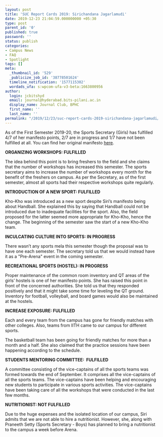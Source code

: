 ```yaml
---
layout: post
title: 'SUC Report Cards 2019: Sirichandana Jagarlamudi'
date: 2019-12-23 21:04:59.000000000 +05:30
type: post
parent_id: '0'
published: true
password: ''
status: publish
categories:
- Campus News
- FAQ
- Spotlight
tags: []
meta:
  _thumbnail_id: '529'
  _publicize_job_id: '38778501624'
  timeline_notification: '1577115302'
  wordads_ufa: s:wpcom-ufa-v3-beta:1663800956
author:
  login: jcbitshyd
  email: journal@hyderabad.bits-pilani.ac.in
  display_name: Journal Club, BPHC
  first_name: ''
  last_name: ''
permalink: "/2019/12/23/suc-report-cards-2019-sirichandana-jagarlamudi/"
---
```

<p><!-- wp:paragraph --></p>
<p> As of the First Semester 2019-20, the Sports Secretary (Girls) has fulfilled 4/7 of her manifesto points, 2/7 are in progress and 1/7 have not been fulfilled at all. You can find her original manifesto <a href="https://www.facebook.com/pg/ElectionCommissionBPHC/photos/?tab=album&amp;album_id=2315904078653247&amp;ref=page_internal">here</a>.</p>
<p><!-- /wp:paragraph --></p>
<p><!-- wp:paragraph --></p>
<p><strong>ORGANIZING WORKSHOPS: FULFILLED</strong></p>
<p><!-- /wp:paragraph --></p>
<p><!-- wp:paragraph --></p>
<p>The idea behind this point is to bring freshers to the field and she claims that the number of workshops has increased this semester. The sports secretary aims to increase the number of workshops every month for the benefit of the freshers on campus. As per the Secretary, as of the first semester, almost all sports had their respective workshops quite regularly.&nbsp;</p>
<p><!-- /wp:paragraph --></p>
<p><!-- wp:paragraph --></p>
<p><strong>INTRODUCTION OF A NEW SPORT: FULFILLED</strong></p>
<p><!-- /wp:paragraph --></p>
<p><!-- wp:paragraph --></p>
<p>Kho-Kho was introduced as a new sport despite Siri’s manifesto being about Handball. She explained this by saying that Handball could not be introduced due to inadequate facilities for the sport. Also, the field proposed for the latter seemed more appropriate for Kho-Kho, hence the change. The beginning of the semester saw the start of a new Kho-Kho team.</p>
<p><!-- /wp:paragraph --></p>
<p><!-- wp:paragraph --></p>
<p><strong>INCULCATING CULTURE INTO SPORTS: IN PROGRESS</strong></p>
<p><!-- /wp:paragraph --></p>
<p><!-- wp:paragraph --></p>
<p>There wasn’t any sports mela this semester though the proposal was to have one each semester. The secretary told us that we would instead have it as a "Pre-Arena" event in the coming semester.&nbsp;</p>
<p><!-- /wp:paragraph --></p>
<p><!-- wp:paragraph --></p>
<p><strong>RECREATIONAL SPORTS (HOSTEL): IN PROGRESS</strong></p>
<p><!-- /wp:paragraph --></p>
<p><!-- wp:paragraph --></p>
<p>Proper maintenance of the common room inventory and QT areas of the girls’ hostels is one of her manifesto points. She has raised this point in front of the concerned authorities. She told us that they responded positively and that it might take some time for leveling the QT ground. Inventory for football, volleyball, and board games would also be maintained at the hostels.&nbsp;</p>
<p><!-- /wp:paragraph --></p>
<p><!-- wp:paragraph --></p>
<p><strong>INCREASE EXPOSURE: FULFILLED</strong></p>
<p><!-- /wp:paragraph --></p>
<p><!-- wp:paragraph --></p>
<p>Each and every team from the campus has gone for friendly matches with other colleges. Also, teams from IITH came to our campus for different sports.</p>
<p><!-- /wp:paragraph --></p>
<p><!-- wp:paragraph --></p>
<p>The basketball team has been going for friendly matches for more than a month and a half. She also claimed that the practice sessions have been happening according to the schedule.&nbsp;</p>
<p><!-- /wp:paragraph --></p>
<p><!-- wp:paragraph --></p>
<p><strong>STUDENTS MENTORING COMMITTEE:&nbsp; FULFILLED</strong></p>
<p><!-- /wp:paragraph --></p>
<p><!-- wp:paragraph --></p>
<p>A committee consisting of the vice-captains of all the sports teams was formed towards the end of September. It comprises all the vice-captains of all the sports teams. The vice-captains have been helping and encouraging new students to participate in various sports activities. The vice-captains have been taking care of all the workshops that were conducted in the last few months.  </p>
<p><!-- /wp:paragraph --></p>
<p><!-- wp:paragraph --></p>
<p><strong>NUTRITIONIST: NOT FULFILLED</strong></p>
<p><!-- /wp:paragraph --></p>
<p><!-- wp:paragraph --></p>
<p>Due to the huge expenses and the isolated location of our campus, Siri admits that we are not able to hire a nutritionist. However, she, along with Praneeth Setty (Sports Secretary - Boys) has planned to bring a nutritionist to the campus a week before Arena.&nbsp;</p>
<p><!-- /wp:paragraph --></p>
